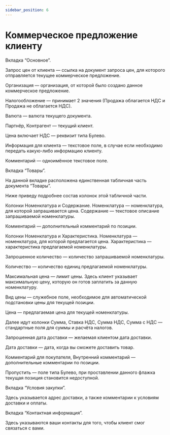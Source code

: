 ```yaml
---
sidebar_position: 6
---
```


# Коммерческое предложение клиенту

Вкладка “Основное”.

Запрос цен от клиента — ссылка на документ запроса цен, для которого отправляется текущее коммерческое предложение.

Организация — организация, от которой было создано данное коммерческое предложение.

Налогообложение — принимает 2 значения (Продажа облагается НДС и Продажа не облагается НДС).

Валюта — валюта текущего документа.

Партнёр, Контрагент — текущий клиент.

Цена включает НДС — реквизит типа Булево.

Информация для клиента — текстовое поле, в случае если необходимо передать какую-либо информацию клиенту.

Комментарий — одноимённое текстовое поле.

Вкладка “Товары”.

На данной вкладке расположена единственная табличная часть документа “Товары”.

Ниже приведу подробнее состав колонок этой табличной части.

Колонки Номенклатура и Содержание. Номенклатура — номенклатура, для которой запрашивается цена. Содержание — текстовое описание запрашиваемой номенклатуры.

Комментарий — дополнительный комментарий по позиции.

Колонки Номенклатура и Характеристика. Номенклатура — номенклатура, для которой предлагается цена. Характеристика — характеристика предлагаемой номенклатуры.

Запрошенное количество — количество запрашиваемой номенклатуры.

Количество — количество единиц предлагаемой номенклатуры.

Максимальная цена — лимит цены. Здесь клиент указывает максимальную цену, которую он готов заплатить за данную номенклатуру.

Вид цены — служебное поле, необходимое для автоматической подстановки цены для текущей позиции.

Цена — предлагаемая цена для текущей номенклатуры.

Далее идут колонки Сумма, Ставка НДС, Сумма НДС, Сумма с НДС — стандартные поля для суммы и расчёта налогов.

Запрошенная дата доставки — желаемая клиентом дата доставки.

Дата доставки — дата, когда вы сможете доставить товар.

Комментарий для покупателя, Внутренний комментарий — дополнительные комментарии по позиции.

Пропустить — поле типа Булево, при проставлении данного флажка текущая позиция становится недоступной.

Вкладка “Условия закупки”.

Здесь указывается адрес доставки, а также комментарии к условиям доставки и оплаты.

Вкладка “Контактная информация”.

Здесь указываются ваши контакты для того, чтобы клиент смог связаться с вами.
